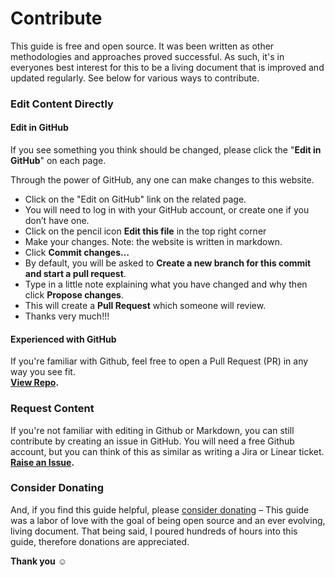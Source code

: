 # Contribute

This guide is free and open source. It was been written as other methodologies and approaches proved successful. As such, it's in everyones best interest for this to be a living document that is improved and updated regularly. See below for various ways to contribute.

### Edit Content Directly

#### Edit in GitHub

If you see something you think should be changed, please click the "**Edit in GitHub**" on each page.

Through the power of GitHub, any one can make changes to this website.

* Click on the "Edit on GitHub" link on the related page.
* You will need to log in with your GitHub account, or create one if you don’t have one.
* Click on the pencil icon **Edit this file** in the top right corner
* Make your changes. Note: the website is written in markdown.
* Click **Commit changes…**
* By default, you will be asked to **Create a new branch for this commit and start a pull request**.
* Type in a little note explaining what you have changed and why then click **Propose changes**.
* This will create a **Pull Request** which someone will review.
* Thanks very much!!!

#### Experienced with GitHub

If you're familiar with Github, feel free to open a Pull Request (PR) in any way you see fit.\
[**View Repo**](https://github.com/markthepixel/pmguidebook)**.**

### Request Content

If you're not familiar with editing in Github or Markdown, you can still contribute by creating an issue in GitHub. You will need a free Github account, but you can think of this as similar as writing a Jira or Linear ticket. [**Raise an Issue**](https://github.com/markthepixel/pmguidebook/issues)**.**

### Consider Donating

And, if you find this guide helpful, please [consider donating](https://donate.stripe.com/5kAbK3bqOeekgqkaEI) – This guide was a labor of love with the goal of being open source and an ever evolving, living document. That being said, I poured hundreds of hours into this guide, therefore donations are appreciated.

**Thank you** :relaxed:
